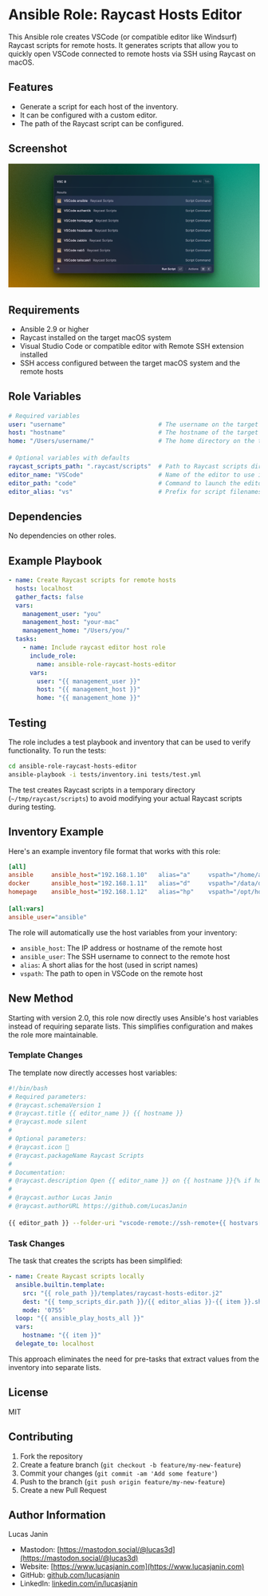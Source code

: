 # Ansible Role: Raycast Hosts Editor

This Ansible role creates VSCode (or compatible editor like Windsurf) Raycast scripts for remote hosts. It generates scripts that allow you to quickly open VSCode connected to remote hosts via SSH using Raycast on macOS.

## Features

- Generate a script for each host of the inventory.  
- It can be configured with a custom editor.  
- The path of the Raycast script can be configured.  

## Screenshot
![Raycast Hosts Editor](images/raycast-hosts-editor.png)

## Requirements

- Ansible 2.9 or higher
- Raycast installed on the target macOS system
- Visual Studio Code or compatible editor with Remote SSH extension installed
- SSH access configured between the target macOS system and the remote hosts

## Role Variables

```yaml
# Required variables
user: "username"                          # The username on the target macOS system
host: "hostname"                          # The hostname of the target macOS system
home: "/Users/username/"                  # The home directory on the target macOS system

# Optional variables with defaults
raycast_scripts_path: ".raycast/scripts"  # Path to Raycast scripts directory relative to home
editor_name: "VSCode"                     # Name of the editor to use in script titles
editor_path: "code"                       # Command to launch the editor
editor_alias: "vs"                        # Prefix for script filenames
```

## Dependencies

No dependencies on other roles.

## Example Playbook

```yaml
- name: Create Raycast scripts for remote hosts
  hosts: localhost
  gather_facts: false
  vars:
    management_user: "you"
    management_host: "your-mac"
    management_home: "/Users/you/"
  tasks:
    - name: Include raycast editor host role
      include_role:
        name: ansible-role-raycast-hosts-editor
      vars:
        user: "{{ management_user }}"
        host: "{{ management_host }}"
        home: "{{ management_home }}"
```

## Testing

The role includes a test playbook and inventory that can be used to verify functionality. To run the tests:

```bash
cd ansible-role-raycast-hosts-editor
ansible-playbook -i tests/inventory.ini tests/test.yml
```

The test creates Raycast scripts in a temporary directory (`~/tmp/raycast/scripts`) to avoid modifying your actual Raycast scripts during testing.

## Inventory Example

Here's an example inventory file format that works with this role:

```ini
[all]
ansible     ansible_host="192.168.1.10"   alias="a"     vspath="/home/ansible/ansible"
docker      ansible_host="192.168.1.11"   alias="d"     vspath="/data/docker"
homepage    ansible_host="192.168.1.12"   alias="hp"    vspath="/opt/homepage/config"

[all:vars]
ansible_user="ansible"
```

The role will automatically use the host variables from your inventory:

- `ansible_host`: The IP address or hostname of the remote host
- `ansible_user`: The SSH username to connect to the remote host
- `alias`: A short alias for the host (used in script names)
- `vspath`: The path to open in VSCode on the remote host

## New Method

Starting with version 2.0, this role now directly uses Ansible's host variables instead of requiring separate lists. This simplifies configuration and makes the role more maintainable.

### Template Changes

The template now directly accesses host variables:

```bash
#!/bin/bash
# Required parameters:
# @raycast.schemaVersion 1
# @raycast.title {{ editor_name }} {{ hostname }}
# @raycast.mode silent
#
# Optional parameters:
# @raycast.icon 📜
# @raycast.packageName Raycast Scripts
#
# Documentation:
# @raycast.description Open {{ editor_name }} on {{ hostname }}{% if hostvars[hostname].vspath %} at {{ hostvars[hostname].vspath }}{% endif %}
#
# @raycast.author Lucas Janin
# @raycast.authorURL https://github.com/LucasJanin

{{ editor_path }} --folder-uri "vscode-remote://ssh-remote+{{ hostvars[hostname].ansible_user | default('ansible') }}@{{ hostname }}{% if hostvars[hostname].vspath %}{{ hostvars[hostname].vspath }}{% endif %}"
```

### Task Changes

The task that creates the scripts has been simplified:

```yaml
- name: Create Raycast scripts locally
  ansible.builtin.template:
    src: "{{ role_path }}/templates/raycast-hosts-editor.j2"
    dest: "{{ temp_scripts_dir.path }}/{{ editor_alias }}-{{ item }}.sh"
    mode: '0755'
  loop: "{{ ansible_play_hosts_all }}"
  vars:
    hostname: "{{ item }}"
  delegate_to: localhost
```

This approach eliminates the need for pre-tasks that extract values from the inventory into separate lists.

## License

MIT

## Contributing

1. Fork the repository
2. Create a feature branch (`git checkout -b feature/my-new-feature`)
3. Commit your changes (`git commit -am 'Add some feature'`)
4. Push to the branch (`git push origin feature/my-new-feature`)
5. Create a new Pull Request

## Author Information

Lucas Janin
- Mastodon: [https://mastodon.social/@lucas3d](https://mastodon.social/@lucas3d)
- Website: [https://www.lucasjanin.com](https://www.lucasjanin.com)
- GitHub: [github.com/lucasjanin](https://github.com/lucasjanin)
- LinkedIn: [linkedin.com/in/lucasjanin](https://linkedin.com/in/lucasjanin)

